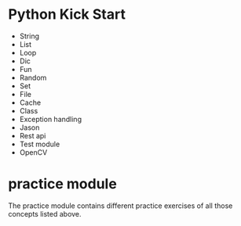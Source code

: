# Python Kick Start
- String
- List
- Loop
- Dic
- Fun
- Random
- Set
- File
- Cache
- Class
- Exception handling
- Jason 
- Rest api
- Test module
- OpenCV

# practice module
The practice module contains different practice exercises of all those concepts listed above.

